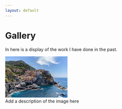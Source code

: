 ```yaml
---
layout: default
---
```


# Gallery

In here is a display of the work I have done in the past.

<div class="gallery">
  <a target="_blank" href="assets/gallery/1.jpg">
    <img src="assets/gallery/1_thumb.jpg" alt="example 1">
  </a>
  <div class="desc">Add a description of the image here</div>
</div>

